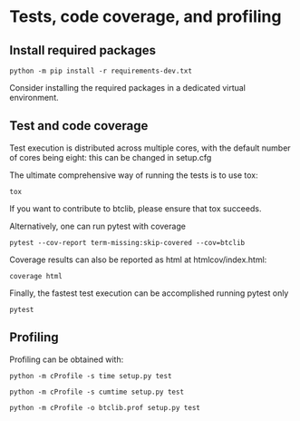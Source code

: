 # Tests, code coverage, and profiling

## Install required packages

    python -m pip install -r requirements-dev.txt

Consider installing the required packages in a dedicated virtual environment.

## Test and code coverage

Test execution is distributed across multiple cores,
with the default number of cores being eight:
this can be changed in setup.cfg

The ultimate comprehensive way of running the tests is to use tox:

    tox

If you want to contribute to btclib, please ensure that tox succeeds.

Alternatively, one can run pytest with coverage

    pytest --cov-report term-missing:skip-covered --cov=btclib

Coverage results can also be reported as html at htmlcov/index.html:

    coverage html

Finally, the fastest test execution can be accomplished running pytest only

    pytest

## Profiling

Profiling can be obtained with:

    python -m cProfile -s time setup.py test

    python -m cProfile -s cumtime setup.py test

    python -m cProfile -o btclib.prof setup.py test
